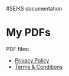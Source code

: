 #SEIKS documentation
<!DOCTYPE html>
<html>
  <head>
    <title>Documents</title>
  </head>
  <body>
    <h1>My PDFs</h1>
    <p>PDF files:</p>
    <ul>
      <li><a href="https://github.com/nainajnahO/nainajnaho.github.io/blob/main/privacy-policy.pdf">Privacy Policy</a></li>
      <li><a href="https://github.com/nainajnahO/nainajnaho.github.io/blob/main/terms-and-conditions.pdf">Terms & Conditions</a></li>
    </ul>
  </body>
</html>
